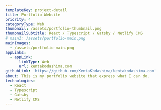 ```yaml
---
templateKey: project-detail
title: Portfolio Website
priority: 4
categoryType: Web
thumbnail: /assets/portfolio-thumbnail.png
thumbnailSubtitle: React / Typescript / Gatsby / Netlify CMS
# main1: /assets/portfolio-main.png
mainImages:
  - /assets/portfolio-main.png
appLinks:
  - appLink:
      linkType: Web
      url: kentakodashima.com
githubLink: 'https://github.com/KentaKodashima/kentakodashima-com'
about: This is my portfolio website that express what I can do.
technologies:
  - React
  - Typescript
  - Gatsby
  - Netlify CMS
---
```


